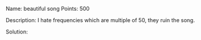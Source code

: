 Name: beautiful song 
Points: 500 

Description:
I hate frequencies which are multiple of 50, they ruin the song. 

Solution:
